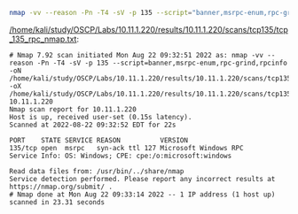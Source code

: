```bash
nmap -vv --reason -Pn -T4 -sV -p 135 --script="banner,msrpc-enum,rpc-grind,rpcinfo" -oN "/home/kali/study/OSCP/Labs/10.11.1.220/results/10.11.1.220/scans/tcp135/tcp_135_rpc_nmap.txt" -oX "/home/kali/study/OSCP/Labs/10.11.1.220/results/10.11.1.220/scans/tcp135/xml/tcp_135_rpc_nmap.xml" 10.11.1.220
```

[/home/kali/study/OSCP/Labs/10.11.1.220/results/10.11.1.220/scans/tcp135/tcp_135_rpc_nmap.txt](file:///home/kali/study/OSCP/Labs/10.11.1.220/results/10.11.1.220/scans/tcp135/tcp_135_rpc_nmap.txt):

```
# Nmap 7.92 scan initiated Mon Aug 22 09:32:51 2022 as: nmap -vv --reason -Pn -T4 -sV -p 135 --script=banner,msrpc-enum,rpc-grind,rpcinfo -oN /home/kali/study/OSCP/Labs/10.11.1.220/results/10.11.1.220/scans/tcp135/tcp_135_rpc_nmap.txt -oX /home/kali/study/OSCP/Labs/10.11.1.220/results/10.11.1.220/scans/tcp135/xml/tcp_135_rpc_nmap.xml 10.11.1.220
Nmap scan report for 10.11.1.220
Host is up, received user-set (0.15s latency).
Scanned at 2022-08-22 09:32:52 EDT for 22s

PORT    STATE SERVICE REASON          VERSION
135/tcp open  msrpc   syn-ack ttl 127 Microsoft Windows RPC
Service Info: OS: Windows; CPE: cpe:/o:microsoft:windows

Read data files from: /usr/bin/../share/nmap
Service detection performed. Please report any incorrect results at https://nmap.org/submit/ .
# Nmap done at Mon Aug 22 09:33:14 2022 -- 1 IP address (1 host up) scanned in 23.31 seconds

```
